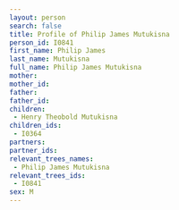 ```yaml
---
layout: person
search: false
title: Profile of Philip James Mutukisna
person_id: I0841
first_name: Philip James
last_name: Mutukisna
full_name: Philip James Mutukisna
mother: 
mother_id: 
father: 
father_id: 
children:
 - Henry Theobold Mutukisna
children_ids:
 - I0364
partners:
partner_ids:
relevant_trees_names:
 - Philip James Mutukisna
relevant_trees_ids:
 - I0841
sex: M
---
```


